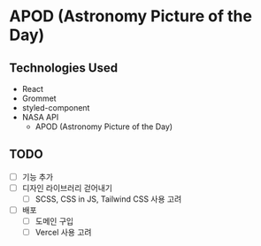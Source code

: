 # APOD (Astronomy Picture of the Day)

## Technologies Used
- React
- Grommet
- styled-component
- NASA API
  -  APOD (Astronomy Picture of the Day)


## TODO
- [ ] 기능 추가
- [ ] 디자인 라이브러리 걷어내기
  - [ ] SCSS, CSS in JS, Tailwind CSS 사용 고려
- [ ] 배포
  - [ ] 도메인 구입
  - [ ] Vercel 사용 고려
